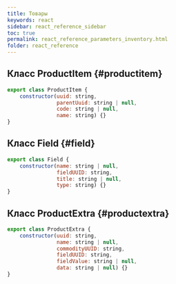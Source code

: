 ```yaml
---
title: Товары
keywords: react
sidebar: react_reference_sidebar
toc: true
permalink: react_reference_parameters_inventory.html
folder: react_reference
---
```


## Класс ProductItem {#productitem}

```js
export class ProductItem {
    constructor(uuid: string,
                parentUuid: string | null,
                code: string | null,
                name: string) {}
}
```

## Класс Field {#field}

```js
export class Field {
    constructor(name: string | null,
                fieldUUID: string,
                title: string | null,
                type: string) {}
}
```

## Класс ProductExtra {#productextra}

```js
export class ProductExtra {
    constructor(uuid: string,
                name: string | null,
                commodityUUID: string,
                fieldUUID: string,
                fieldValue: string | null,
                data: string | null) {}
}
```
